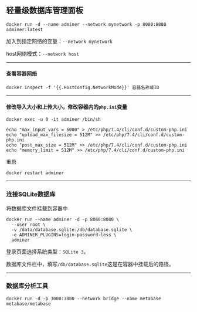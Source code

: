 ## 轻量级数据库管理面板

```
docker run -d --name adminer --network mynetwork -p 8080:8080 adminer:latest
```
加入到指定网络的变量：`--network mynetwork`

host网络模式：`--network host`

---

#### 查看容器网络
```
docker inspect -f '{{.HostConfig.NetworkMode}}' 容器名称或ID
```

---

#### 修改导入大小和上传大小，修改容器内的`php.ini`变量

```
docker exec -u 0 -it adminer /bin/sh
```
```
echo "max_input_vars = 5000" > /etc/php/7.4/cli/conf.d/custom-php.ini
echo "upload_max_filesize = 512M" >> /etc/php/7.4/cli/conf.d/custom-php.ini
echo "post_max_size = 512M" >> /etc/php/7.4/cli/conf.d/custom-php.ini
echo "memory_limit = 512M" >> /etc/php/7.4/cli/conf.d/custom-php.ini
```
重启
```
docker restart adminer
```


---

### 连接SQLite数据库
将数据库文件挂载到容器中
```
docker run --name adminer -d -p 8080:8080 \
  --user root \
  -v /data/database.sqlite:/db/database.sqlite \
  -e ADMINER_PLUGINS=login-password-less \
  adminer
```
登录页面选择系统类型：`SQLite 3`。   

数据库文件栏中，填写`/db/database.sqlite`这是在容器中挂载后的路径。



---

### 数据库分析工具
```
docker run -d -p 3000:3000 --network bridge --name metabase metabase/metabase
```
